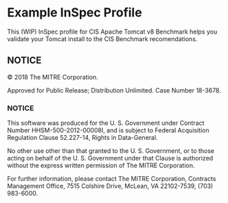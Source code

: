 # Example InSpec Profile

This (WIP) InSpec profile for CIS Apache Tomcat v8 Benchmark helps you validate your Tomcat install to the CIS Benchmark recomendations.  

## NOTICE  

© 2018 The MITRE Corporation.  

Approved for Public Release; Distribution Unlimited. Case Number 18-3678.   

### NOTICE  

This software was produced for the U. S. Government under Contract Number HHSM-500-2012-00008I, and is subject to Federal Acquisition Regulation Clause 52.227-14, Rights in Data-General.    

No other use other than that granted to the U. S. Government, or to those acting on behalf of the U. S. Government under that Clause is authorized without the express written permission of The MITRE Corporation.  

For further information, please contact The MITRE Corporation, Contracts Management Office, 7515 Colshire Drive, McLean, VA  22102-7539, (703) 983-6000.  
